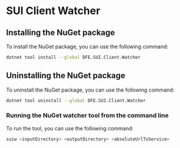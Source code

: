 # SUI Client Watcher

## Installing the NuGet package

To install the NuGet package, you can use the following command:

```bash
dotnet tool install --global DFE.SUI.Client.Watcher
```

## Uninstalling the NuGet package
To uninstall the NuGet package, you can use the following command:

```bash
dotnet tool uninstall --global DFE.SUI.Client.Watcher
```

### Running the NuGet watcher tool from the command line
To run the tool, you can use the following command:

```bash
suiw <inputDirectory> <outputDirectory> <absoluteUrlToService>
```